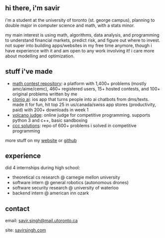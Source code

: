 ## hi there, i'm savir
i'm a student at the university of toronto (st. george campus), planning to double major in computer science and math, with a stats minor.

my main interest is using math, algorithms, data analysis, and programming to understand financial markets, predict risk, and figure out where to invest. not super into building apps/websites in my free time anymore, though i have experience with it and am open to any work involving it! i care more about modelling and optimization.

## stuff i've made
- [math contest repository](https://mathcontestrepository.pythonanywhere.com): a platform with 1,400+ problems (mostly amc/aime/cemc), 460+ registered users, 15+ hosted contests, and 100+ original problems written by me
- [clonio ai](https://clonioai.guessoword.com): ios app that turns people into ai chatbots from dms/texts. made it for fun, hit top 25 in us/canada/swiss app stores (productivity, paid) with 200+ downloads in week 1
- [volcano judge](https://volcanojudge.pythonanywhere.com): online judge for competitive programming. supports python 3 and c++, basic sandboxing
- [ccc solutions](https://github.com/savirsingh/ccc-solutions): repo of 600+ problems i solved in competitive programming

more stuff on my [website](https://savirsingh.com) or [github](https://github.com/savirsingh)

## experience
did 4 internships during high school:
- theoretical cs research @ carnegie mellon university
- software intern @ general robotics (autonomous drones)
- software security research @ university of waterloo
- backend intern @ american inn ozark

## contact
email: savir.singh@mail.utoronto.ca

site: [savirsingh.com](https://savirsingh.com)
